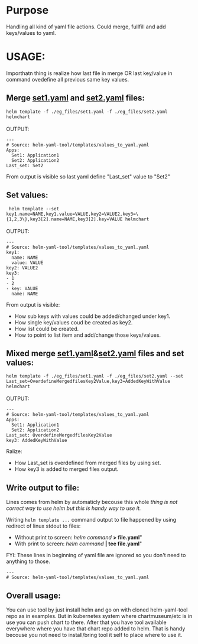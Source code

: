 # Purpose
Handling all kind of yaml file actions. Could merge, fullfill and add keys/values to yaml.

# USAGE:
Importhatn thing is realize how last file in merge OR last key/value in command ovedefine all previous same key values. 

## Merge [set1.yaml](eg_files/set1.yaml) and [set2.yaml](eg_files/set2.yaml) files:
`helm template -f ./eg_files/set1.yaml -f ./eg_files/set2.yaml helmchart` <BR><BR>
OUTPUT:
```
---
# Source: helm-yaml-tool/templates/values_to_yaml.yaml
Apps:
  Set1: Application1
  Set2: Application2
Last_set: Set2
```
From output is visible so last yaml define "Last_set" value to "Set2"

## Set values:
` helm template --set key1.name=NAME,key1.value=VALUE,key2=VALUE2,key3=\{1,2,3\},key3[2].name=NAME,key3[2].key=VALUE helmchart` <BR><BR>
OUTPUT:
```
---
# Source: helm-yaml-tool/templates/values_to_yaml.yaml
key1:
  name: NAME
  value: VALUE
key2: VALUE2
key3:
- 1
- 2
- key: VALUE
  name: NAME
```
From output is visible:
* How sub keys with values could be added/changed under key1.
* How single key/values coud be created as key2.
* How list could be created.
* How to point to list item and add/change those keys/values.

## Mixed merge [set1.yaml](eg_files/set1.yaml)&[set2.yaml](eg_files/set2.yaml) files and set values:
`helm template -f ./eg_files/set1.yaml -f ./eg_files/set2.yaml --set Last_set=OverdefineMergedfilesKey2Value,key3=AddedKeyWithValue helmchart` <BR><BR>
OUTPUT:
```
---
# Source: helm-yaml-tool/templates/values_to_yaml.yaml
Apps:
  Set1: Application1
  Set2: Application2
Last_set: OverdefineMergedfilesKey2Value
key3: AddedKeyWithValue
```
Ralize:
* How Last_set is overdefined from merged files by using set.
* How key3 is added to merged files output.

## Write output to file:

Lines comes from helm by automaticly becouse this whole *thing is not correct way to use helm but this is handy way to use it.* 

Writing `helm template ...` command output to file happened by using redirect of linux stdout to files:
* Without print to screen: *helm command* **> file.yaml**"
* With print to screen: *helm command* **| tee file.yaml**"

FYI: These lines in beginning of yaml file are ignored so you don't need to anything to those.
```
---
# Source: helm-yaml-tool/templates/values_to_yaml.yaml
```

## Overall usage:
You can use tool by just install helm and go on with cloned helm-yaml-tool repo as in examples. But in kubernetes system where chartmuseum/etc is in use you can push chart to there. After that you have tool available everywhere where you have that chart repo added to helm. That is handy becouse you not need to install/bring tool it self to place where to use it.